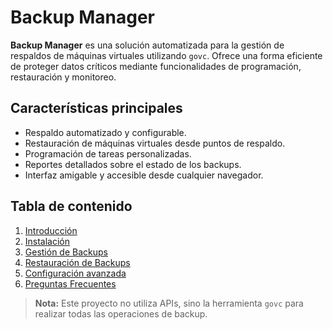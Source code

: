 # Backup Manager

**Backup Manager** es una solución automatizada para la gestión de respaldos de máquinas virtuales utilizando `govc`. Ofrece una forma eficiente de proteger datos críticos mediante funcionalidades de programación, restauración y monitoreo.

## Características principales
- Respaldo automatizado y configurable.
- Restauración de máquinas virtuales desde puntos de respaldo.
- Programación de tareas personalizadas.
- Reportes detallados sobre el estado de los backups.
- Interfaz amigable y accesible desde cualquier navegador.

## Tabla de contenido
1. [Introducción](intro.md)
2. [Instalación](installation.md)
3. [Gestión de Backups](usage/managing_backups.md)
4. [Restauración de Backups](usage/restoring_backups.md)
5. [Configuración avanzada](advanced/configuration.md)
6. [Preguntas Frecuentes](faq.md)

> **Nota:** Este proyecto no utiliza APIs, sino la herramienta `govc` para realizar todas las operaciones de backup.
